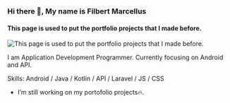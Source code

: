 ### Hi there 👋, My name is Filbert Marcellus
#### This page is used to put the portfolio projects that I made before.
![This page is used to put the portfolio projects that I made before.](https://www.unr.edu/main/images/news/2020/Feb/louis-forline-amazon-trip.jpg)

I am Application Development Programmer. Currently focusing on Android and API.

Skills: Android / Java / Kotlin / API / Laravel / JS / CSS

- I’m still working on my portofolio projects🔥. 
